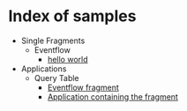# Index of samples

* Single Fragments
    * Eventflow
        * [hello world](../fragments/eventflow/helloworld/src/site/markdown/index.md)
* Applications
    * Query Table
        * [Eventflow fragment](../applications/querytable/querytable-eventflowfragment/src/site/markdown/index.md) 
        * [Application containing the fragment](../applications/querytable/querytable-application/src/site/markdown/index.md)